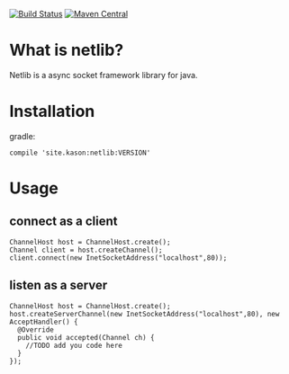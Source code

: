 [![Build Status](https://travis-ci.org/kasonyang/netlib.svg?branch=master)](https://travis-ci.org/kasonyang/netlib)
[![Maven Central](https://img.shields.io/maven-central/v/site.kason/netlib.svg)]() 

# What is netlib?
Netlib is a async socket framework library for java.

# Installation

gradle:

    compile 'site.kason:netlib:VERSION'


# Usage

## connect as a client

    ChannelHost host = ChannelHost.create();
    Channel client = host.createChannel();
    client.connect(new InetSocketAddress("localhost",80));

## listen as a server

    ChannelHost host = ChannelHost.create();
    host.createServerChannel(new InetSocketAddress("localhost",80), new AcceptHandler() {
      @Override
      public void accepted(Channel ch) {
        //TODO add you code here
      }
    });


